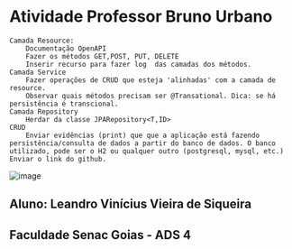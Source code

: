 # Atividade Professor Bruno Urbano 
    Camada Resource:
        Documentação OpenAPI
        Fazer os métodos GET,POST, PUT, DELETE
        Inserir recurso para fazer log  das camadas dos métodos.
    Camada Service
        Fazer operações de CRUD que esteja 'alinhadas' com a camada de resource.
        Observar quais métodos precisam ser @Transational. Dica: se há persistência é transcional.
    Camada Repository
        Herdar da classe JPARepository<T,ID>
    CRUD
        Enviar evidências (print) que que a aplicação está fazendo persistência/consulta de dados a partir do banco de dados. O banco utilizado, pode ser o H2 ou qualquer outro (postgresql, mysql, etc.)
    Enviar o link do github.

![image](https://private-user-images.githubusercontent.com/144564435/326178107-7e9db2e1-dbf2-47a8-b198-8e58bf92e9b3.png?jwt=eyJhbGciOiJIUzI1NiIsInR5cCI6IkpXVCJ9.eyJpc3MiOiJnaXRodWIuY29tIiwiYXVkIjoicmF3LmdpdGh1YnVzZXJjb250ZW50LmNvbSIsImtleSI6ImtleTUiLCJleHAiOjE3MTQ2NzkzMDgsIm5iZiI6MTcxNDY3OTAwOCwicGF0aCI6Ii8xNDQ1NjQ0MzUvMzI2MTc4MTA3LTdlOWRiMmUxLWRiZjItNDdhOC1iMTk4LThlNThiZjkyZTliMy5wbmc_WC1BbXotQWxnb3JpdGhtPUFXUzQtSE1BQy1TSEEyNTYmWC1BbXotQ3JlZGVudGlhbD1BS0lBVkNPRFlMU0E1M1BRSzRaQSUyRjIwMjQwNTAyJTJGdXMtZWFzdC0xJTJGczMlMkZhd3M0X3JlcXVlc3QmWC1BbXotRGF0ZT0yMDI0MDUwMlQxOTQzMjhaJlgtQW16LUV4cGlyZXM9MzAwJlgtQW16LVNpZ25hdHVyZT1mOWJjZjY4MDZmOWEyMTBjZmI0YzY2ZDY5ZGNlMTY4YWIyMjUwYjZkYzdkYjc0OTczOWY3NTMwMGQ0NWMxOTZiJlgtQW16LVNpZ25lZEhlYWRlcnM9aG9zdCZhY3Rvcl9pZD0wJmtleV9pZD0wJnJlcG9faWQ9MCJ9.yP87xsK5Mug4TT0WmEfyj73gz61Zq13PMBGGUYpSfIM)


## Aluno: Leandro Vinícius Vieira de Siqueira
## Faculdade Senac Goias - ADS 4
